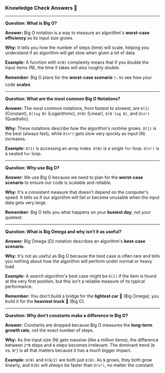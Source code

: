 ### Knowledge Check Answers 🎯

***

**Question: What is Big O?**

**Answer:** Big O notation is a way to measure an algorithm's **worst-case efficiency** as its input size grows.

**Why:** It tells you how the number of steps (time) will scale, helping you understand if an algorithm will get slow when given a lot of data.

**Example:** A function with `O(N)` complexity means that if you double the input items (N), the time it takes will also roughly double.

**Remember:** Big O plans for the **worst-case scenario** 📉 to see how your code **scales**.

***

**Question: What are the most common Big O Notations?**

**Answer:** The most common notations, from fastest to slowest, are `O(1)` (Constant), `O(log N)` (Logarithmic), `O(N)` (Linear), `O(N log N)`, and `O(n²)` (Quadratic).

**Why:** These notations describe how the algorithm's runtime grows. `O(1)` is the best (always fast), while `O(n²)` gets slow very quickly as input (N) increases.

**Example:** `O(1)` is accessing an array index. `O(N)` is a single `for` loop. `O(n²)` is a nested `for` loop.

***

**Question: Why use Big O?**

**Answer:** We use Big O because we need to plan for the **worst-case scenario** to ensure our code is scalable and reliable.

**Why:** It's a consistent measure that doesn't depend on the computer's speed. It tells us if our algorithm will fail or become unusable when the input data gets very large.

**Remember:** Big O tells you what happens on your **busiest day**, not your quietest.

***

**Question: What is Big Omega and why isn’t it as useful?**

**Answer:** Big Omega (Ω) notation describes an algorithm's **best-case scenario**.

**Why:** It's not as useful as Big O because the best case is often rare and tells you nothing about how the algorithm will perform under normal or heavy load.

**Example:** A search algorithm's best case might be `O(1)` if the item is found at the very first position, but this isn't a reliable measure of its typical performance.

**Remember:** You don't build a bridge for the **lightest car** 🚗 (Big Omega); you build it for the **heaviest truck** 🚚 (Big O).

***

**Question: Why don’t constants make a difference in Big O?**

**Answer:** Constants are dropped because Big O measures the **long-term growth rate**, not the exact number of steps.

**Why:** As the input size (N) gets massive (like a million items), the difference between `2*N` steps and `N` steps becomes irrelevant. The dominant trend (`N` vs. `N²`) is all that matters because it has a much bigger impact.

**Example:** `O(N)` and `O(N/2)` are both just `O(N)`. As `N` grows, they both grow linearly, and `O(N)` will *always* be faster than `O(n²)`, no matter the constant.